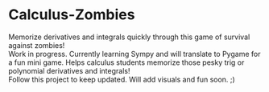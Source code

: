 # Calculus-Zombies
Memorize derivatives and integrals quickly through this game of survival against zombies!
<br> Work in progress. Currently learning Sympy and will translate to Pygame for a fun mini game. Helps calculus students memorize those pesky
trig or polynomial derivatives and integrals!
<br> Follow this project to keep updated. Will add visuals and fun soon. ;)
